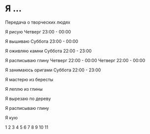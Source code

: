 # Я ...

Передача о творческих людях

Я рисую
Четверг     23:00 - 00:00

Я вышиваю
Суббота     23:00 - 00:00

Я оживляю камни
Суббота     22:00 - 23:00

Я расписываю глину
Четверг     22:00 - 00:00
Четверг     22:00 - 00:00

Я занимаюсь оригами
Суббота     22:00 - 23:00

Я мастерю из бересты

Я леплю из глины

Я вырезаю по дереву

Я расписываю глину

Я кую

1   2   3   4   5   6
7   8   9   10  11
